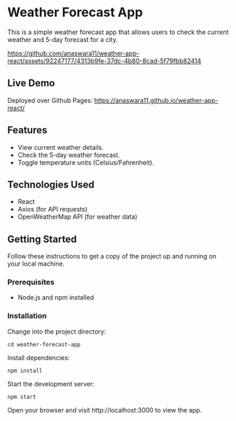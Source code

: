 # Weather Forecast App

This is a simple weather forecast app that allows users to check the current weather and 5-day forecast for a city.

https://github.com/anaswara11/weather-app-react/assets/92247177/4313b9fe-37dc-4b80-8cad-5f79fbb82414

## Live Demo

Deployed over Github Pages:
https://anaswara11.github.io/weather-app-react/

## Features

- View current weather details.
- Check the 5-day weather forecast.
- Toggle temperature units (Celsius/Fahrenheit).

## Technologies Used

- React
- Axios (for API requests)
- OpenWeatherMap API (for weather data)

## Getting Started

Follow these instructions to get a copy of the project up and running on your local machine.

### Prerequisites

- Node.js and npm installed

### Installation

Change into the project directory:

```
cd weather-forecast-app
```
Install dependencies:

```
npm install
```
Start the development server:

```
npm start
```
Open your browser and visit http://localhost:3000 to view the app.
